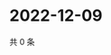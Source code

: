# 2022-12-09

共 0 条

<!-- BEGIN WEIBO -->
<!-- 最后更新时间 Fri Dec 09 2022 06:01:00 GMT+0800 (China Standard Time) -->

<!-- END WEIBO -->
